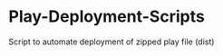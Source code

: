 Play-Deployment-Scripts
=======================

Script to automate deployment of zipped play file (dist)